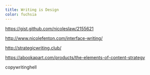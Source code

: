 ```yaml
---
title: Writing is Design
color: fuchsia
---
```

https://gist.github.com/nicoleslaw/2155621

http://www.nicolefenton.com/interface-writing/

http://strategicwriting.club/

https://abookapart.com/products/the-elements-of-content-strategy


copywritinghell
